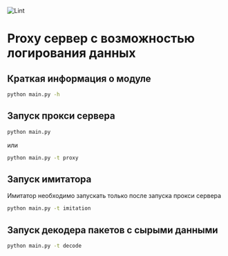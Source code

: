 ![Lint](https://github.com/zzzkorn/progress-proxylogger/actions/workflows/lint.yml/badge.svg)

# Proxy сервер с возможностью логирования данных

## Краткая информация о модуле

```bash
python main.py -h
```

## Запуск прокси сервера

```bash
python main.py
```

или

```bash
python main.py -t proxy
```

## Запуск имитатора

Имитатор необходимо запускать только после запуска прокси сервера

```bash
python main.py -t imitation
```

## Запуск декодера пакетов с сырыми данными

```bash
python main.py -t decode
```
